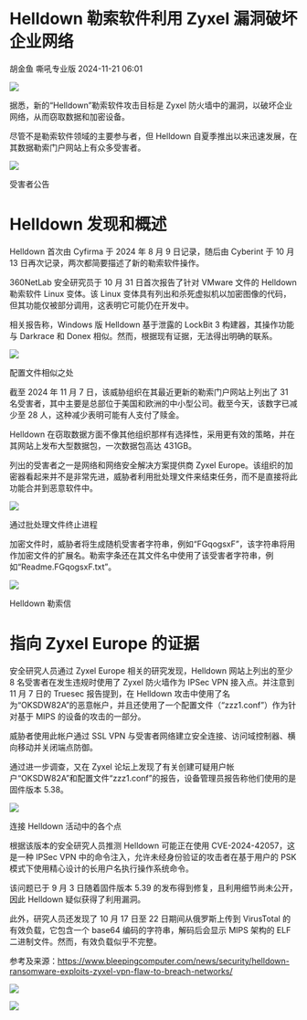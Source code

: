 #  Helldown 勒索软件利用 Zyxel 漏洞破坏企业网络   
胡金鱼  嘶吼专业版   2024-11-21 06:01  
  
![](https://mmbiz.qpic.cn/mmbiz_gif/wpkib3J60o297rwgIksvLibPOwR24tqI8dGRUah80YoBLjTBJgws2n0ibdvfvv3CCm0MIOHTAgKicmOB4UHUJ1hH5g/640?wx_fmt=gif "")  
  
据悉，新的“Helldown”勒索软件攻击目标是 Zyxel 防火墙中的漏洞，以破坏企业网络，从而窃取数据和加密设备。  
  
尽管不是勒索软件领域的主要参与者，但 Helldown 自夏季推出以来迅速发展，在其数据勒索门户网站上有众多受害者。  
  
![](https://mmbiz.qpic.cn/sz_mmbiz_png/wpkib3J60o2ic36dTM7OGaJF2Bm62GiaNFv5Cc5CA5I8wufkz0btpjKOKwVTsej3cZiaKY1rXoJ9dcicWmlRpB3QJbA/640?wx_fmt=png&from=appmsg "")  
  
受害者公告  
# Helldown 发现和概述  
  
Helldown 首次由 Cyfirma 于 2024 年 8 月 9 日记录，随后由 Cyberint 于 10 月 13 日再次记录，两次都简要描述了新的勒索软件操作。  
  
360NetLab 安全研究员于 10 月 31 日首次报告了针对 VMware 文件的 Helldown 勒索软件 Linux 变体。该 Linux 变体具有列出和杀死虚拟机以加密图像的代码，但其功能仅被部分调用，这表明它可能仍在开发中。  
  
相关报告称，Windows 版 Helldown 基于泄露的 LockBit 3 构建器，其操作功能与 Darkrace 和 Donex 相似。然而，根据现有证据，无法得出明确的联系。  
  
![](https://mmbiz.qpic.cn/sz_mmbiz_png/wpkib3J60o2ic36dTM7OGaJF2Bm62GiaNFvWibGyRZLzu0YC2feaKVxiaAQrmk1Ev7fjCOD8v6ksGsvSLF4bJdEOIZA/640?wx_fmt=png&from=appmsg "")  
  
配置文件相似之处  
  
截至 2024 年 11 月 7 日，该威胁组织在其最近更新的勒索门户网站上列出了 31 名受害者，其中主要是总部位于美国和欧洲的中小型公司。截至今天，该数字已减少至 28 人，这种减少表明可能有人支付了赎金。   
  
Helldown 在窃取数据方面不像其他组织那样有选择性，采用更有效的策略，并在其网站上发布大型数据包，一次数据包高达 431GB。  
  
列出的受害者之一是网络和网络安全解决方案提供商 Zyxel Europe。该组织的加密器看起来并不是非常先进，威胁者利用批处理文件来结束任务，而不是直接将此功能合并到恶意软件中。  
  
![](https://mmbiz.qpic.cn/sz_mmbiz_png/wpkib3J60o2ic36dTM7OGaJF2Bm62GiaNFvUx9l2ZMkbqkRrv6v3qd1cmwvSJ6KPsgjp4icJRicQI0qYiaibtXLV9qibTg/640?wx_fmt=png&from=appmsg "")  
  
通过批处理文件终止进程  
  
加密文件时，威胁者将生成随机受害者字符串，例如“FGqogsxF”，该字符串将用作加密文件的扩展名。勒索字条还在其文件名中使用了该受害者字符串，例如“Readme.FGqogsxF.txt”。  
  
![](https://mmbiz.qpic.cn/sz_mmbiz_png/wpkib3J60o2ic36dTM7OGaJF2Bm62GiaNFvgRNyhTs2wTKafDY9shfh4fF8c8sT4OocRWlcDkaCuVMST2kZ8EgV0Q/640?wx_fmt=png&from=appmsg "")  
  
Helldown 勒索信  
# 指向 Zyxel Europe 的证据  
  
安全研究人员通过 Zyxel Europe 相关的研究发现，Helldown 网站上列出的至少 8 名受害者在发生违规时使用了 Zyxel 防火墙作为 IPSec VPN 接入点。并注意到 11 月 7 日的 Truesec 报告提到，在 Helldown 攻击中使用了名为“OKSDW82A”的恶意帐户，并且还使用了一个配置文件（“zzz1.conf”）作为针对基于 MIPS 的设备的攻击的一部分。  
  
威胁者使用此帐户通过 SSL VPN 与受害者网络建立安全连接、访问域控制器、横向移动并关闭端点防御。  
  
通过进一步调查，又在 Zyxel 论坛上发现了有关创建可疑用户帐户“OKSDW82A”和配置文件“zzz1.conf”的报告，设备管理员报告称他们使用的是固件版本 5.38。  
  
![](https://mmbiz.qpic.cn/sz_mmbiz_png/wpkib3J60o2ic36dTM7OGaJF2Bm62GiaNFvhpqCUDblZbkt7MBwgJUbd27IeQRXp14Q45uRmGuLk4w8emAA1GSnIQ/640?wx_fmt=png&from=appmsg "")  
  
连接 Helldown 活动中的各个点  
  
根据该版本的安全研究人员推测 Helldown 可能正在使用 CVE-2024-42057，这是一种 IPSec VPN 中的命令注入，允许未经身份验证的攻击者在基于用户的 PSK 模式下使用精心设计的长用户名执行操作系统命令。  
  
该问题已于 9 月 3 日随着固件版本 5.39 的发布得到修复，且利用细节尚未公开，因此 Helldown 疑似获得了利用漏洞。  
  
此外，研究人员还发现了 10 月 17 日至 22 日期间从俄罗斯上传到 VirusTotal 的有效负载，它包含一个 base64 编码的字符串，解码后会显示 MIPS 架构的 ELF 二进制文件。然而，有效负载似乎不完整。  
  
参考及来源：https://www.bleepingcomputer.com/news/security/helldown-ransomware-exploits-zyxel-vpn-flaw-to-breach-networks/  
  
![](https://mmbiz.qpic.cn/sz_mmbiz_png/wpkib3J60o2ic36dTM7OGaJF2Bm62GiaNFvT4vYU56hbZVkt5bPF7y7Hw6PTvK3EmbjrhLDL5IsfGeFomgW2khXwQ/640?wx_fmt=png&from=appmsg "")  
  
![](https://mmbiz.qpic.cn/sz_mmbiz_png/wpkib3J60o2ic36dTM7OGaJF2Bm62GiaNFvkBmp21FWLPFCAISbRGgCSt6M492QjjIdIlySMHVaSIm5MiaNicg8uYiag/640?wx_fmt=png&from=appmsg "")  
  
  
